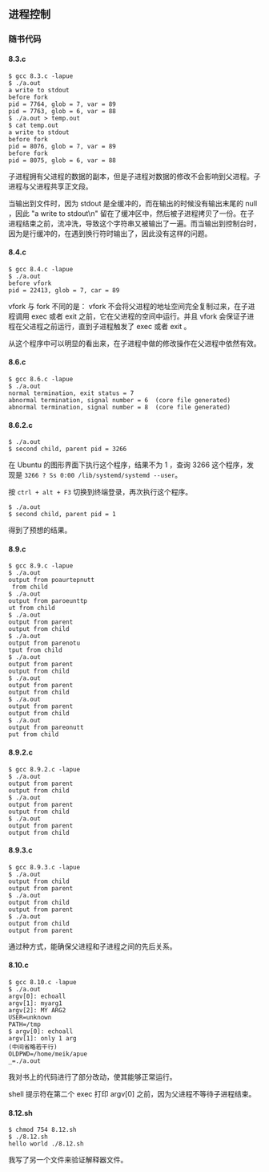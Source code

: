 ## 进程控制


### 随书代码


#### 8.3.c
```shell
$ gcc 8.3.c -lapue
$ ./a.out 
a write to stdout
before fork
pid = 7764, glob = 7, var = 89
pid = 7763, glob = 6, var = 88
$ ./a.out > temp.out
$ cat temp.out 
a write to stdout
before fork
pid = 8076, glob = 7, var = 89
before fork
pid = 8075, glob = 6, var = 88
```
子进程拥有父进程的数据的副本，但是子进程对数据的修改不会影响到父进程。子进程与父进程共享正文段。

当输出到文件时，因为 stdout 是全缓冲的，而在输出的时候没有输出末尾的 null ，因此 "a write to stdout\n" 留在了缓冲区中，然后被子进程拷贝了一份。在子进程结束之前，流冲洗，导致这个字符串又被输出了一遍。而当输出到控制台时，因为是行缓冲的，在遇到换行符时输出了，因此没有这样的问题。


#### 8.4.c
```shell
$ gcc 8.4.c -lapue
$ ./a.out 
before vfork
pid = 22413, glob = 7, car = 89
```
vfork 与 fork 不同的是： vfork 不会将父进程的地址空间完全复制过来，在子进程调用 exec 或者 exit 之前，它在父进程的空间中运行。并且 vfork 会保证子进程在父进程之前运行，直到子进程触发了 exec 或者 exit 。

从这个程序中可以明显的看出来，在子进程中做的修改操作在父进程中依然有效。


#### 8.6.c
```shell
$ gcc 8.6.c -lapue
$ ./a.out 
normal termination, exit status = 7
abnormal termination, signal number = 6  (core file generated)
abnormal termination, signal number = 8  (core file generated)
```


#### 8.6.2.c
```shell
$ ./a.out 
$ second child, parent pid = 3266
```
在 Ubuntu 的图形界面下执行这个程序，结果不为 1 ，查询 3266 这个程序，发现是 ```3266 ? Ss 0:00 /lib/systemd/systemd --user```。

按 ```ctrl + alt + F3``` 切换到终端登录，再次执行这个程序。

```shell
$ ./a.out 
$ second child, parent pid = 1
```

得到了预想的结果。


#### 8.9.c
```shell
$ gcc 8.9.c -lapue
$ ./a.out 
output from poaurtepnutt
 from child
$ ./a.out 
output from paroeunttp
ut from child
$ ./a.out 
output from parent
output from child
$ ./a.out 
output from parenotu
tput from child
$ ./a.out 
output from parent
output from child
$ ./a.out 
output from parent
output from child
$ ./a.out 
output from parent
output from child
$ ./a.out 
output from pareonutt
put from child
```


#### 8.9.2.c
```shell
$ gcc 8.9.2.c -lapue
$ ./a.out 
output from parent
output from child
$ ./a.out 
output from parent
output from child
$ ./a.out 
output from parent
output from child
```


#### 8.9.3.c
```shell
$ gcc 8.9.3.c -lapue
$ ./a.out 
output from child
output from parent
$ ./a.out 
output from child
output from parent
$ ./a.out 
output from child
output from parent
```

通过种方式，能确保父进程和子进程之间的先后关系。


#### 8.10.c
```shell
$ gcc 8.10.c -lapue
$ ./a.out 
argv[0]: echoall
argv[1]: myarg1
argv[2]: MY ARG2
USER=unknown
PATH=/tmp
$ argv[0]: echoall
argv[1]: only 1 arg
(中间省略若干行)
OLDPWD=/home/meik/apue
_=./a.out
```

我对书上的代码进行了部分改动，使其能够正常运行。

shell 提示符在第二个 exec 打印 argv[0] 之前，因为父进程不等待子进程结束。


#### 8.12.sh
```shell
$ chmod 754 8.12.sh
$ ./8.12.sh
hello world ./8.12.sh
```

我写了另一个文件来验证解释器文件。